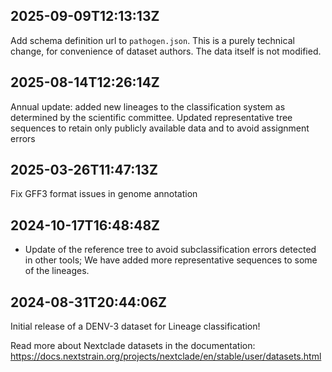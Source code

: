 ## 2025-09-09T12:13:13Z

Add schema definition url to `pathogen.json`. This is a purely technical change, for convenience of dataset authors. The data itself is not modified.

## 2025-08-14T12:26:14Z

Annual update: added new lineages to the classification system as determined by the scientific committee.
Updated representative tree sequences to retain only publicly available data and to avoid assignment errors

## 2025-03-26T11:47:13Z

Fix GFF3 format issues in genome annotation


## 2024-10-17T16:48:48Z

- Update of the reference tree to avoid subclassification errors detected in other tools; We have added more representative sequences to some of the lineages.

## 2024-08-31T20:44:06Z

Initial release of a DENV-3 dataset for Lineage classification!

Read more about Nextclade datasets in the documentation: https://docs.nextstrain.org/projects/nextclade/en/stable/user/datasets.html
